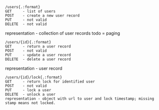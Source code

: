     /users{.:format}
    GET     - list of users
    POST    - create a new user record
    PUT     - not valid
    DELETE  - not valid

representation - collection of user records
todo = paging

    /users/{id}{.:format}
    GET     - return a user record
    POST    - not valid
    PUT     - update a user record
    DELETE  - delete a user record

representation - user record

    /users/{id}/lock{.:format}
    GET     - return lock for identified user 
    POST    - not valid
    PUT     - lock a user
    DELETE  - unlock a user
    representation - object with url to user and lock timestamp; missing stamp means not locked.


 